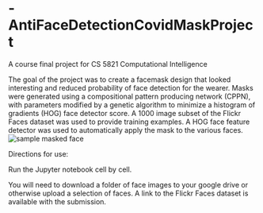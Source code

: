 # -AntiFaceDetectionCovidMaskProject
A course final project for CS 5821 Computational Intelligence

The goal of the project was to create a facemask design that looked interesting and reduced probability of face detection for the wearer. Masks were generated using a compositional pattern producing network (CPPN), with parameters modified by a genetic algorithm to minimize a histogram of gradients (HOG) face detector score. A 1000 image subset of the Flickr Faces dataset was used to provide training examples. A HOG face feature detector was used to automatically apply the mask to the various faces.
![sample masked face](https://github.com/evan-person/AntiFaceDetectionCovidMaskProject/blob/main/Index4.jpg?raw=true)


Directions for use:

Run the Jupyter notebook cell by cell.

You will need to download a folder of face images to your google drive or otherwise upload a selection of faces. A link to the Flickr Faces dataset is available with the submission. 

